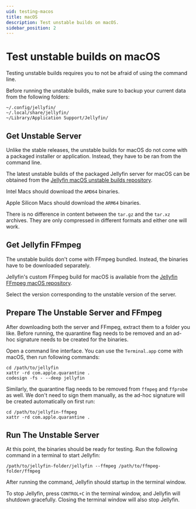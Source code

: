 ```yaml
---
uid: testing-macos
title: macOS
description: Test unstable builds on macOS.
sidebar_position: 2
---
```


# Test unstable builds on macOS

Testing unstable builds requires you to not be afraid of using the command line.

Before running the unstable builds, make sure to backup your current data from the following folders:

```shell
~/.config/jellyfin/
~/.local/share/jellyfin/
~/Library/Application Support/Jellyfin/
```

## Get Unstable Server

Unlike the stable releases, the unstable builds for macOS do not come with a packaged installer or application. Instead, they have to be ran from the command line.

The latest unstable builds of the packaged Jellyfin server for macOS can be obtained from the [Jellyfin macOS unstable builds repository](https://repo.jellyfin.org/?path=/server/macos/latest-unstable).

Intel Macs should download the `AMD64` binaries.

Apple Silicon Macs should download the `ARM64` binaries.

There is no difference in content between the `tar.gz` and the `tar.xz` archives. They are only compressed in different formats and either one will work.

## Get Jellyfin FFmpeg

The unstable builds don't come with FFmpeg bundled. Instead, the binaries have to be downloaded separately.

Jellyfin's custom FFmpeg build for macOS is available from the [Jellyfin FFmpeg macOS repository](https://repo.jellyfin.org/?path=/ffmpeg/macos).

Select the version corresponding to the unstable version of the server.

## Prepare The Unstable Server and FFmpeg

After downloading both the server and FFmpeg, extract them to a folder you like. Before running, the quarantine flag needs to be removed and an ad-hoc signature needs to be created for the binaries.

Open a command line interface. You can use the `Terminal.app` come with macOS, then run following commands:

```shell
cd /path/to/jellyfin
xattr -rd com.apple.quarantine .
codesign -fs - --deep jellyfin
```

Similarly, the quarantine flag needs to be removed from `ffmpeg` and `ffprobe` as well. We don't need to sign them manually, as the ad-hoc signature will be created automatically on first run:

```shell
cd /path/to/jellyfin-ffmpeg
xattr -rd com.apple.quarantine .
```

## Run The Unstable Server

At this point, the binaries should be ready for testing. Run the following command in a terminal to start Jellyfin:

```shell
/path/to/jellyfin-folder/jellyfin --ffmpeg /path/to/ffmpeg-folder/ffmpeg
```

After running the command, Jellyfin should startup in the terminal window.

To stop Jellyfin, press `CONTROL+C` in the terminal window, and Jellyfin will shutdown gracefully.
Closing the terminal window will also stop Jellyfin.
